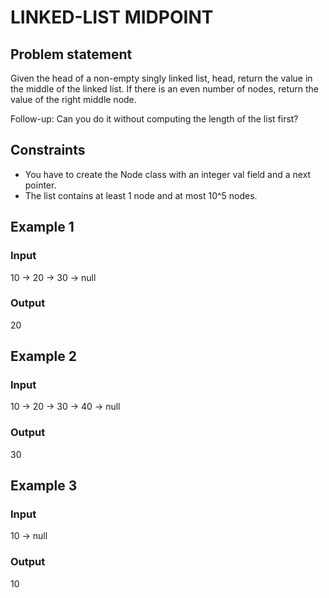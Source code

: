 # LINKED-LIST MIDPOINT

## Problem statement

Given the head of a non-empty singly linked list, head, return the value in the middle of the linked list. If there is
an even number of nodes, return the value of the right middle node.

Follow-up: Can you do it without computing the length of the list first?

## Constraints

- You have to create the Node class with an integer val field and a next pointer.
- The list contains at least 1 node and at most 10^5 nodes.

## Example 1

### Input

10 -> 20 -> 30 -> null

### Output

20

## Example 2

### Input

10 -> 20 -> 30 -> 40 -> null

### Output

30

## Example 3

### Input

10 -> null

### Output

10

